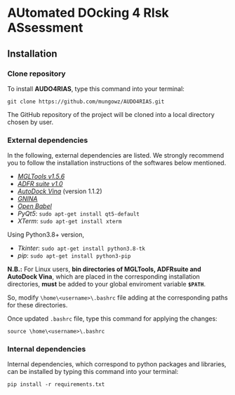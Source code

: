 # AUtomated DOcking 4 RIsk ASsessment

## Installation

### Clone repository

To install **AUDO4RIAS**, type this command into your terminal:

`git clone https://github.com/mungowz/AUDO4RIAS.git`

The GitHub repository of the project will be cloned into a local directory chosen by user.

### External dependencies

In the following, external dependencies are listed. 
We strongly recommend you to follow the installation instructions of the softwares below mentioned.

- [_MGLTools v1.5.6_](https://ccsb.scripps.edu/mgltools/downloads/)
- [_ADFR suite v1.0_]( https://ccsb.scripps.edu/adfr/downloads/)
- [_AutoDock Vina_](https://vina.scripps.edu/downloads/) (version 1.1.2)
- [_GNINA_](https://github.com/gnina/gnina)
- [_Open Babel_](https://snapcraft.io/install/openbabel/ubuntu)
- _PyQt5_: `sudo apt-get install qt5-default`
- _XTerm_: `sudo apt-get install xterm`

Using Python3.8+ version,
- _Tkinter_: `sudo apt-get install python3.8-tk`
- _pip_: `sudo apt-get install python3-pip`



**N.B.:** For Linux users, **bin directories of MGLTools, ADFRsuite and AutoDock Vina**, which are placed in the corresponding installation directories, **must** be added to your global enviroment variable **`$PATH`**.

So, modify `\home\<username>\.bashrc` file adding at the corresponding paths for these directories.

Once updated `.bashrc` file, type this command for applying the changes:

`source \home\<username>\.bashrc`

### Internal dependencies
Internal dependencies, which correspond to python packages and libraries, can be installed by typing this command into your terminal:

`pip install -r requirements.txt`
